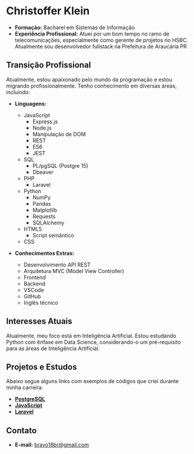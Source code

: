 # Christoffer Klein
- **Formação:** Bacharel em Sistemas de Informação
- **Experiência Profissional:** Atuei por um bom tempo no ramo de telecomunicações, especialmente como gerente de projetos no HSBC. Atualmente sou desenvolvedor fullstack na Prefeitura de Araucária PR

## Transição Profissional
Atualmente, estou apaixonado pelo mundo da programação e estou migrando profissionalmente. Tenho conhecimento em diversas áreas, incluindo:

- **Linguagens:**
  - JavaScript
    - Express.js
    - Node.js
    - Manipulação de DOM
    - REST
    - ES6
    - JEST
  - SQL
    - PL/pgSQL (Postgre 15)
    - Dbeaver
  - PHP
    - Laravel
  - Python
    - NumPy
    - Pandas
    - Matplotlib
    - Requests
    - SQLAlchemy
  - HTML5
    - Script semântico
  - CSS

- **Conhecimentos Extras:**
  - Desenvolvimento API REST
  - Arquitetura MVC (Model View Controller)
  - Frontend
  - Backend
  - VSCode
  - GitHub
  - Inglês técnico

## Interesses Atuais
Atualmente, meu foco está em Inteligência Artificial. Estou estudando Python com ênfase em Data Science, considerando-o um pré-requisito para as áreas de Inteligência Artificial.

## Projetos e Estudos
Abaixo segue alguns links com exemplos de códigos que criei durante minha carreira:
- [**PostgreSQL**](https://github.com/bravo18br/bravo18br/tree/main/SQL/Postgre)
- [**JavaScript**](https://github.com/bravo18br/bravo18br/tree/main/JavaScript)
- [**Laravel**](https://github.com/bravo18br/bravo18br/tree/main/PHP/Laravel)

## Contato
- **E-mail:** [bravo18br@gmail.com](mailto:bravo18br@gmail.com)